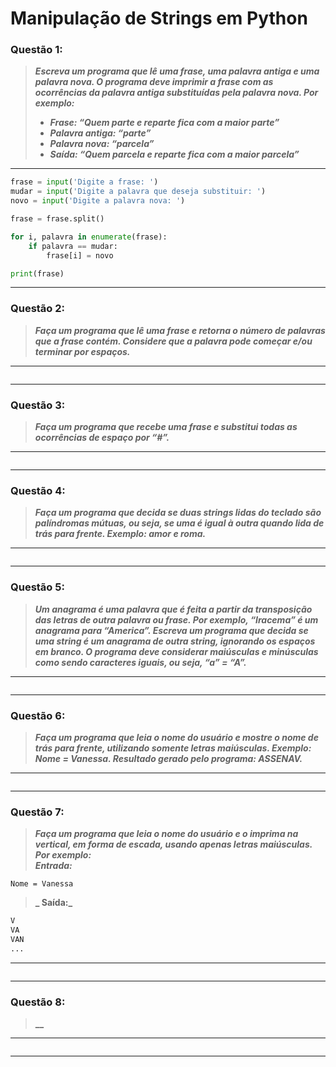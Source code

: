# Manipulação de Strings em Python

### **Questão 1:**
> **_Escreva um programa que lê uma frase, uma palavra antiga e uma palavra nova. O
programa deve imprimir a frase com as ocorrências da palavra antiga substituídas pela
palavra nova. Por exemplo:_**
> - **_Frase: “Quem parte e reparte fica com a maior parte”_**
> - **_Palavra antiga: “parte”_**
> - **_Palavra nova: “parcela”_**
> - **_Saída: “Quem parcela e reparte fica com a maior parcela”_**

---
```python
frase = input('Digite a frase: ')
mudar = input('Digite a palavra que deseja substituir: ')
novo = input('Digite a palavra nova: ')

frase = frase.split()

for i, palavra in enumerate(frase):
    if palavra == mudar:
        frase[i] = novo

print(frase)
```
---

### **Questão 2:**
> **_Faça um programa que lê uma frase e retorna o número de palavras que a frase
contém. Considere que a palavra pode começar e/ou terminar por espaços._**

---
```python
```
---

### **Questão 3:**
> **_Faça um programa que recebe uma frase e substitui todas as ocorrências de espaço por
“#”._**

---
```python
```
---

### **Questão 4:**
> **_Faça um programa que decida se duas strings lidas do teclado são palíndromas
mútuas, ou seja, se uma é igual à outra quando lida de trás para frente. Exemplo:
amor e roma._**

---
```python
```
---

### **Questão 5:**
> **_Um anagrama é uma palavra que é feita a partir da transposição das letras de outra
palavra ou frase. Por exemplo, “Iracema” é um anagrama para “America”. Escreva
um programa que decida se uma string é um anagrama de outra string, ignorando os
espaços em branco. O programa deve considerar maiúsculas e minúsculas como sendo
caracteres iguais, ou seja, “a” = “A”._**

---
```python
```
---

### **Questão 6:**
> **_Faça um programa que leia o nome do usuário e mostre o nome de trás para frente,
utilizando somente letras maiúsculas. Exemplo: Nome = Vanessa. Resultado gerado
pelo programa: ASSENAV._**

---
```python
```
---

### **Questão 7:**
> **_Faça um programa que leia o nome do usuário e o imprima na vertical, em forma de
escada, usando apenas letras maiúsculas. Por exemplo:
<br/>   Entrada:_**
```
Nome = Vanessa
```
> **_   Saída:_**
```python
V
VA
VAN
...
```

---
```python
```
---

### **Questão 8:**
> **__**

---
```python
```
---
